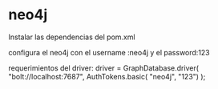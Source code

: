 # neo4j

Instalar las dependencias del pom.xml 

configura el neo4j con el username :neo4j y el password:123

requerimientos del driver: driver = GraphDatabase.driver(  "bolt://localhost:7687", AuthTokens.basic( "neo4j", "123") );
